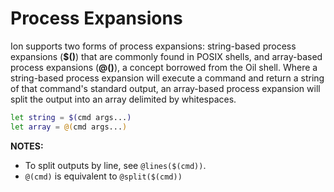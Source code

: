 # Process Expansions

Ion supports two forms of process expansions: string-based process expansions (**$()**) that are
commonly found in POSIX shells, and array-based process expansions (**@()**), a concept borrowed
from the Oil shell. Where a string-based process expansion will execute a command and return a
string of that command's standard output, an array-based process expansion will split the output
into an array delimited by whitespaces.

```sh
let string = $(cmd args...)
let array = @(cmd args...)
```
**NOTES:**
- To split outputs by line, see `@lines($(cmd))`.
- `@(cmd)` is equivalent to `@split($(cmd))`
